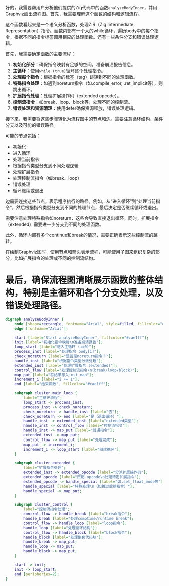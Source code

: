 好的，我需要帮用户分析他们提供的Zig代码中的函数`analyzeBodyInner`，并用Graphviz画出流程图。首先，我需要理解这个函数的结构和逻辑流程。

这个函数看起来是一个语义分析函数，处理ZIR（Zig Intermediate Representation）指令。函数内部有一个大的while循环，遍历body中的每个指令，根据不同的指令标签调用相应的处理函数。还有一些条件分支和错误处理逻辑。

首先，我需要确定函数的主要流程：

1. **初始化部分**：确保指令映射有足够的空间，准备崩溃报告信息。
2. **主循环**：使用`while (true)`循环逐个处理指令。
3. **处理每个指令**：根据指令的标签（tag）跳转到不同的处理函数。
4. **特殊指令处理**：如遇到noreturn指令（如.compile_error, .ret_implicit等），则跳出循环。
5. **扩展指令处理**：处理扩展操作码（extended opcode）。
6. **控制流指令**：如break、loop、block等，处理不同的控制流。
7. **错误处理和资源清理**：使用defer确保资源释放，错误处理逻辑。

接下来，我需要将这些步骤转化为流程图中的节点和边。需要注意循环结构、条件分支以及可能的错误路径。

可能的节点包括：
- 初始化
- 进入循环
- 处理当前指令
- 根据指令类型分支到不同处理逻辑
- 处理扩展指令
- 处理控制流指令（如break、loop）
- 错误处理
- 循环继续或退出

边需要连接这些节点，表示程序执行的路径。例如，从“进入循环”到“处理当前指令”，然后根据指令类型分支到不同的处理节点，最后决定是否继续循环或退出。

需要注意处理特殊指令如noreturn，这些会导致直接退出循环。同时，扩展指令（extended）需要进一步分支到不同的处理函数。

此外，循环内部有多个continue和break的情况，需要正确表示这些控制流的跳转。

在绘制Graphviz图时，使用节点和箭头表示流程，可能使用子图来组织复杂的部分，比如扩展指令的处理或不同的控制流结构。

最后，确保流程图清晰展示函数的整体结构，特别是主循环和各个分支处理，以及错误处理路径。
================================================
```dot
digraph analyzeBodyInner {
    node [shape=rectangle, fontname="Arial", style=filled, fillcolor="#f0f0f0"];
    edge [fontname="Arial"];

    start [label="Start analyzeBodyInner", fillcolor="#cae1ff"];
    init [label="初始化指令映射\n准备崩溃报告"];
    loop_start [label="进入主循环 (i=0)"];
    process_inst [label="处理指令 body[i]"];
    check_noreturn [label="是否是noreturn指令？"];
    handle_inst [label="根据指令类型分派处理"];
    extended_inst [label="处理扩展指令 (extended)"];
    control_flow [label="处理控制流指令\n(break/loop/block)"];
    map_put [label="将结果存入inst_map"];
    increment_i [label="i += 1"];
    end [label="结束函数", fillcolor="#cae1ff"];

    subgraph cluster_main_loop {
        label="主循环流程";
        loop_start -> process_inst;
        process_inst -> check_noreturn;
        check_noreturn -> handle_inst [label="否"];
        check_noreturn -> end [label="是（退出循环）"];
        handle_inst -> extended_inst [label="extended类型"];
        handle_inst -> control_flow [label="控制流指令"];
        handle_inst -> map_put [label="普通指令"];
        extended_inst -> map_put;
        control_flow -> map_put [label="处理完成"];
        map_put -> increment_i;
        increment_i -> loop_start [label="继续循环"];
    }

    subgraph cluster_extended {
        label="扩展指令处理";
        extended_inst -> extended_opcode [label="分派扩展操作码"];
        extended_opcode [label="匹配.opcode\n处理特定扩展指令"];
        extended_opcode -> handle_special [label="如.set_float_mode等"];
        handle_special [label="特殊处理\n（如跳过后续指令）"];
        handle_special -> map_put;
    }

    subgraph cluster_control {
        label="控制流指令处理";
        control_flow -> handle_break [label="break指令"];
        handle_break [label="处理comptime/runtime break"];
        control_flow -> handle_loop [label="loop指令"];
        handle_loop [label="处理循环结构"];
        control_flow -> handle_block [label="block指令"];
        handle_block [label="处理嵌套代码块"];
        handle_break -> map_put;
        handle_loop -> map_put;
        handle_block -> map_put;
    }

    start -> init;
    init -> loop_start;
    end [peripheries=2];
}
```